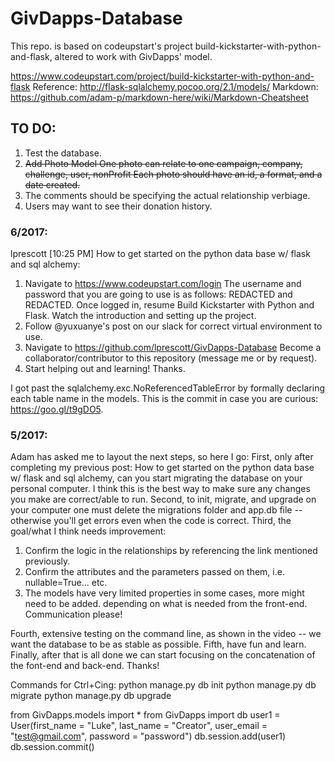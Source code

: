 # GivDapps-Database
This repo. is based on codeupstart's project build-kickstarter-with-python-and-flask, altered to work with GivDapps' model.

https://www.codeupstart.com/project/build-kickstarter-with-python-and-flask
Reference: http://flask-sqlalchemy.pocoo.org/2.1/models/
Markdown: https://github.com/adam-p/markdown-here/wiki/Markdown-Cheatsheet

## TO DO:
1.   Test the database.
2.   ~~Add Photo Model
     One photo can relate to one campaign, company, challenge, user, nonProfit
     Each photo should have an id, a format, and a date created.~~
3.   The comments should be specifying the actual relationship verbiage.
4.   Users may want to see their donation history.

### 6/2017:
lprescott [10:25 PM] 
How to get started on the python data base w/ flask and sql alchemy:
1. Navigate to https://www.codeupstart.com/login
   The username and password that you are going to use is as follows: REDACTED and REDACTED. Once logged in, resume Build Kickstarter      with Python and Flask. Watch the introduction and setting up the project. 
2. Follow @yuxuanye's post on our slack for correct virtual environment to use. 
3. Navigate to https://github.com/lprescott/GivDapps-Database
   Become a collaborator/contributor to this repository (message me or by request).
4. Start helping out and learning! Thanks.

I got past the sqlalchemy.exc.NoReferencedTableError by formally declaring each table name in the models. This is the commit in case you are curious: https://goo.gl/t9gDO5. 

### 5/2017:
Adam has asked me to layout the next steps, so here I go: 
First, only after completing my previous post: How to get started on the python data base w/ flask and sql alchemy, can you start migrating the database on your personal computer. I think this is the best way to make sure any changes you make are correct/able to run. 
Second, to init, migrate, and upgrade on your computer one must delete the migrations folder and app.db file -- otherwise you'll get errors even when the code is correct. 
Third, the goal/what I think needs improvement: 
1. Confirm the logic in the relationships by referencing the link mentioned previously. 
2. Confirm the attributes and the parameters passed on them, i.e. nullable=True... etc. 
3. The models have very limited properties in some cases, more might need to be added. depending on what is needed from the front-end. Communication please! 

Fourth, extensive testing on the command line, as shown in the video -- we want the database to be as stable as possible. Fifth, have fun and learn. 
Finally, after that is all done we can start focusing on the concatenation of the font-end and back-end. Thanks!

Commands for Ctrl+Cing:
python manage.py db init
python manage.py db migrate
python manage.py db upgrade

from GivDapps.models import *
from GivDapps import db
user1 = User(first_name = "Luke", last_name = "Creator", user_email = "test@gmail.com", password = "password")
db.session.add(user1)
db.session.commit()

